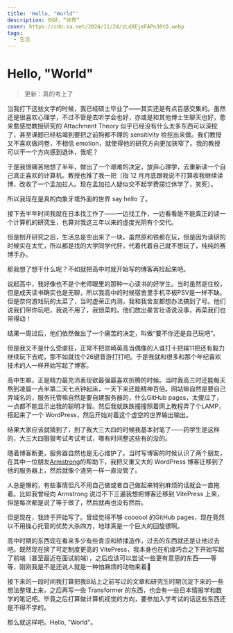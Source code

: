 ```yaml
---
title: 'Hello, "World"'
description: 你好，“世界”
cover: https://cdn.sa.net/2024/11/24/zLdXEjmFAPn38tD.webp
tags:
  - 生活
---
```


# Hello, "World"

> 更新：真的考上了

当我打下这些文字的时候，我已经硕士毕业了——其实还是有点百感交集的。虽然还是很喜欢心理学，不过不管是去听学会也好，亦或是和其他博士生聊天也好，愈来愈感觉教授研究的 Attachment Theory 似乎已经没有什么太多东西可以深挖了，甚至课题已经枯竭到要把之前狗都不理的 sensitivity 给挖出来做。我们教授又不喜欢做问卷，不相信 emotion，就使得他的研究方向更加狭窄了。我的教授可以干一个方向感到退休，我呢？

于是我很痛苦地想了半年，做出了一个艰难的决定，放弃心理学，去重新读一个自己真正喜欢的计算机。教授也推了我一把（指 12 月月底跟我说不打算收我继续读博，改收了一个孟加拉人。现在孟加拉人疑似交不起学费摆烂休学了，笑死）。

所以我现在是真的向象牙塔外面的世界 say hello 了。

接下去半年时间我就在日本找工作了——一边找工作，一边看看能不能真正的读一个计算机的研究生，也算对我这三年以来的虚度光阴有个交代。

但是刨开研究之后，生活总是空出来了一块。虽然原和铁都在玩，但是因为读研的时候实在太忙，所以都是找的大学同学代肝，代着代着自己就不想玩了，纯纯的赛博手办。

那我想了想干什么呢？不如就把高中时就开始写的博客再捡起来吧。

说起高中，我好像也不是个老师眼里的那种一心读书的好学生。当时虽然是住校，但是成天读书确实也是无聊，所以我高中的时候宿舍里手机平板PSV是一样不缺。但是奈何游戏玩的太菜了，当时虚荣正内测，我和我舍友都想办法搞到了号。他们说我们带你玩吧，我说不用了，我很菜的。他们放出豪言壮语说没事，再菜我们也带得动！

结果一周过后，他们依然做出了一个痛苦的决定，叫做“要不你还是自己玩吧”。

但是我又不是什么受虐狂，正常不把宫崎英高当偶像的人谁打十把输11把还有毅力继续玩下去呢，那不如就找个26键音游打打吧。于是我就和很多和那个年纪喜欢技术的人一样开始写起了博客。

高中生嘛，正是精力最充沛表现欲最强最喜欢折腾的时候。当时我高三时还能每天熬到凌晨一点半第二天七点钟起床，一天下来还能精神百倍。网站嘛自然是要自己弄域名的，服务托管嘛自然是要自建服务器的，什么GitHub pages，太傻瓜了，一点都不能显示出我的聪明才智。然后我就跌跌撞撞照着网上教程弄了个LAMP，搭起来了一个 WordPress，然后开始对着这个虚空的世界输出输出。

结果大家应该就猜到了，到了我大三大四的时候我基本封笔了——药学生是这样的，大三大四狠狠考试考试考试，哪有时间整这些有的没的。

随着博客断更，服务器自然也是无心维护了。当时写博客的时候认识了两个朋友，在其中一位朋友[Armstrong](https://armstrong.viyf.org/)的帮助下，我把又重又大的 WordPress 博客迁移到了他的服务器上，然后就像个渣男一样一直没管了。

人总是懒的，有些事情但凡不用自己做或者自己做起来特别麻烦的话就会一直拖着。比如我曾经向 Armstrong 说过不下三遍我想把博客迁移到 VitePress 上来，但是每次都是说了等于做了，然后就再也没有然后。

但是现在，我终于开始写了。曾经觉得不够 coooool 的GitHub pages，现在竟然以不用操心托管的优势大杀四方，地球真是一个巨大的回旋镖啊。

高中时期的东西现在看来多少有些青涩和矫揉造作，过去的东西就还是让他过去吧。既然现在换了可定制度更高的 VitePress，我本身也在机缘巧合之下开始写起了前端（甚至最近在面试前端），之后应该可以尝试一些更有意思的东西——等等，刚刚我是不是还说人就是一种怕麻烦的动物来着🙈

接下来的一段时间我打算把我B站上之前写过的文章和研究生时期沉淀下来的一些想法整理上来，之后再写一些 Transformer 的东西，也会有一些日本情报学和数学的笔记吧。毕竟之后打算做计算机视觉的方向，要参加入学考试的话这些东西还是不得不学的。

那么就这样吧。Hello, "World"。
